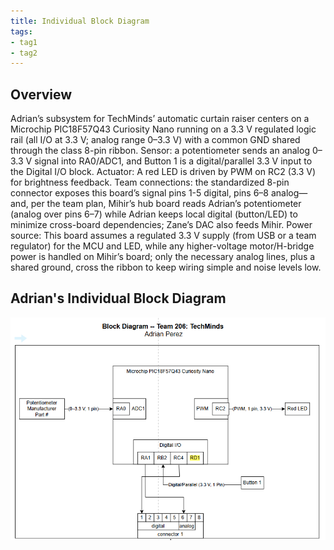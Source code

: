 ```yaml
---
title: Individual Block Diagram
tags:
- tag1
- tag2
---
```


## Overview
Adrian’s subsystem for TechMinds’ automatic curtain raiser centers on a Microchip PIC18F57Q43 Curiosity Nano running on a 3.3 V regulated logic rail (all I/O at 3.3 V; analog range 0–3.3 V) with a common GND shared through the class 8-pin ribbon. Sensor: a potentiometer sends an analog 0–3.3 V signal into RA0/ADC1, and Button 1 is a digital/parallel 3.3 V input to the Digital I/O block. Actuator: A red LED is driven by PWM on RC2 (3.3 V) for brightness feedback. Team connections: the standardized 8-pin connector exposes this board’s signal pins 1-5 digital, pins 6–8 analog—and, per the team plan, Mihir’s hub board reads Adrian’s potentiometer (analog over pins 6–7) while Adrian keeps local digital (button/LED) to minimize cross-board dependencies; Zane’s DAC also feeds Mihir. Power source: This board assumes a regulated 3.3 V supply (from USB or a team regulator) for the MCU and LED, while any higher-voltage motor/H-bridge power is handled on Mihir’s board; only the necessary analog lines, plus a shared ground, cross the ribbon to keep wiring simple and noise levels low.




## Adrian's Individual Block Diagram 


![Adrian's Individual Block Diagram for TechMinds Automatic Curtain Raiser](block-diagram-ap.png)
